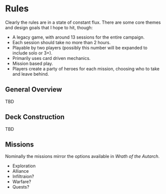 # Rules

Clearly the rules are in a state of constant flux. There are some core themes and design goals that I hope to hit, though:

- A legacy game, with around 13 sessions for the entire campaign.
- Each session should take no more than 2 hours.
- Playable by two players (possibly this number will be expanded to include solo or 3+).
- Primarily uses card driven mechanics.
- Mission based play.
- Players create a party of heroes for each mission, choosing who to take and leave behind.

## General Overview

TBD

## Deck Construction

TBD

## Missions

Nominally the missions mirror the options available in *Wrath of the Autarch*.

- Exploration
- Alliance
- Infiltraion?
- Warfare?
- Quests?